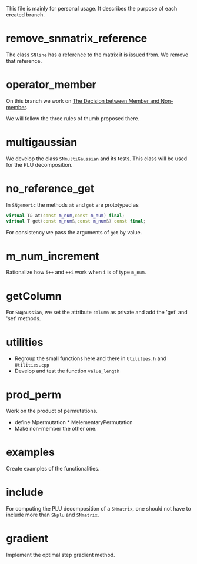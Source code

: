 This file is mainly for personal usage. It describes the purpose of each created branch.


# remove_snmatrix_reference

The class `SNline` has a reference to the matrix it is issued from. We remove that reference.

# operator_member

On this branch we work on [The Decision between Member and Non-member](http://stackoverflow.com/questions/4421706/operator-overloading/4421729#4421729).

We will follow the three rules of thumb proposed there.

# multigaussian

We develop the class `SNmultiGaussian` and its tests. This class will be used for the PLU decomposition.

# no_reference_get


In `SNgeneric` the methods `at` and `get` are prototyped as

```c++
virtual T& at(const m_num,const m_num) final;        
virtual T get(const m_num&,const m_num&) const final;
```

For consistency we pass the arguments of `get` by value.

# m_num_increment

Rationalize how `i++` and `++i` work when `i` is of type `m_num`.

# getColumn

For `SNgaussian`, we set the attribute `column` as private and add the 'get' and 'set' methods.

# utilities

* Regroup the small functions here and there in `Utilities.h` and `Utilities.cpp`
* Develop and test the function `value_length`

# prod_perm

Work on the product of permutations.

* define Mpermutation * MelementaryPermutation
* Make non-member the other one.

# examples

Create examples of the functionalities.

# include

For computing the PLU decomposition of a `SNmatrix`, one should not have to include more than `SNplu` and `SNmatrix`.

# gradient

Implement the optimal step gradient method.
